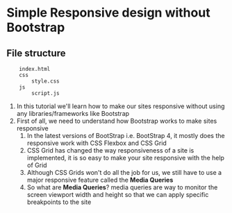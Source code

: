 # Simple Responsive design without Bootstrap

## File structure

```
    index.html
    css
        style.css
    js
        script.js
```

1. In this tutorial we'll learn how to make our sites responsive without using any libraries/frameworks like Bootstrap
2. First of all, we need to understand how Bootstrap works to make sites responsive
    1. In the latest versions of BootStrap i.e. BootStrap 4, it mostly does the responsive work with CSS Flexbox and CSS Grid
    1. CSS Grid has changed the way responsiveness of a site is implemented, it is so easy to make your site responsive with the help of Grid
    1. Although CSS Grids won't do all the job for us, we still have to use a major responsive feature called the **Media Queries**
    1. So what are **Media Queries**? media queries are way to monitor the screen viewport width and height so that we can apply specific breakpoints to the site
